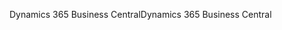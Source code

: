 <span data-ttu-id="c2013-101">Dynamics 365 Business Central</span><span class="sxs-lookup"><span data-stu-id="c2013-101">Dynamics 365 Business Central</span></span>
